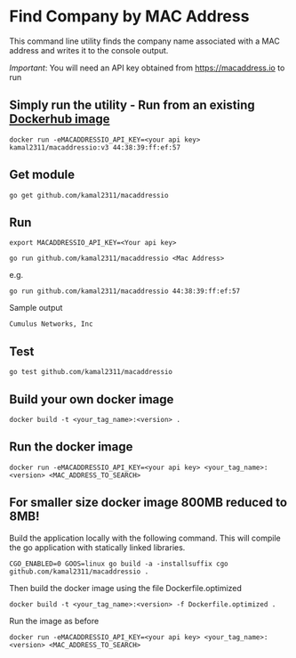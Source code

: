 # Find Company by MAC Address

This command line utility finds the company name associated with a MAC address and writes it to the console output.

*Important*: You will need an API key obtained from https://macaddress.io to run

## Simply run the utility - Run from an existing [Dockerhub image](https://hub.docker.com/repository/docker/kamal2311/macaddressio)

`docker run -eMACADDRESSIO_API_KEY=<your api key> kamal2311/macaddressio:v3 44:38:39:ff:ef:57`

## Get module
`go get github.com/kamal2311/macaddressio`

## Run 
`export MACADDRESSIO_API_KEY=<Your api key>`

`go run github.com/kamal2311/macaddressio <Mac Address>`

e.g.

`go run github.com/kamal2311/macaddressio 44:38:39:ff:ef:57`

Sample output

`Cumulus Networks, Inc`

## Test
`go test github.com/kamal2311/macaddressio`

## Build your own docker image

`docker build -t <your_tag_name>:<version> .`

## Run the docker image

`docker run -eMACADDRESSIO_API_KEY=<your api key> <your_tag_name>:<version> <MAC_ADDRESS_TO_SEARCH>`

## For smaller size docker image 800MB reduced to 8MB!

Build the application locally with the following command. This will compile the go application with statically linked libraries.

`CGO_ENABLED=0 GOOS=linux go build -a -installsuffix cgo github.com/kamal2311/macaddressio .`

Then build the docker image using the file Dockerfile.optimized

`docker build -t <your_tag_name>:<version> -f Dockerfile.optimized .`

Run the image as before

`docker run -eMACADDRESSIO_API_KEY=<your api key> <your_tag_name>:<version> <MAC_ADDRESS_TO_SEARCH>`







